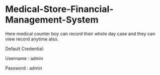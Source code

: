# Medical-Store-Financial-Management-System
Here medical counter boy can record their whole day case and they can view record anytime also.

Default Credential:

Username : admin

Password : admin

